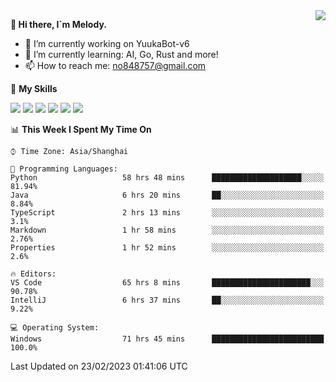 <a href="#">
  <img align="right" src="https://github-readme-stats.vercel.app/api?username=melodyyuuka&count_private=true&show_icons=true" />
</a>

**👋 Hi there, I`m Melody.**

- 🔭 I’m currently working on YuukaBot-v6
- 🌱 I’m currently learning: AI, Go, Rust and more!
- 📫 How to reach me: no848757@gmail.com

🌟 **My Skills** 

![](https://img.shields.io/badge/-Python-3e74a2?style=flat-square&logo=Python&logoColor=fff)
![](https://img.shields.io/badge/-Java-007396?style=flat-square&logo=OpenJDK&logoColor=fff)
![](https://img.shields.io/badge/-Node.js-339933?style=flat-square&logo=Node.js&logoColor=fff)
![](https://img.shields.io/badge/-Git-f05032?style=flat-square&logo=git&logoColor=fff)
![](https://img.shields.io/badge/-PostgreSQL-4169e1?style=flat-square&logo=PostgreSQL&logoColor=fff)
![](https://img.shields.io/badge/-VSCode-007acc?style=flat-square&logo=Visual-Studio-Code&logoColor=fff)


<!--START_SECTION:waka-->
📊 **This Week I Spent My Time On** 

```text
⌚︎ Time Zone: Asia/Shanghai

💬 Programming Languages: 
Python                   58 hrs 48 mins      ████████████████████░░░░░   81.94% 
Java                     6 hrs 20 mins       ██░░░░░░░░░░░░░░░░░░░░░░░   8.84% 
TypeScript               2 hrs 13 mins       ░░░░░░░░░░░░░░░░░░░░░░░░░   3.1% 
Markdown                 1 hr 58 mins        ░░░░░░░░░░░░░░░░░░░░░░░░░   2.76% 
Properties               1 hr 52 mins        ░░░░░░░░░░░░░░░░░░░░░░░░░   2.6%

🔥 Editors: 
VS Code                  65 hrs 8 mins       ██████████████████████░░░   90.78% 
IntelliJ                 6 hrs 37 mins       ██░░░░░░░░░░░░░░░░░░░░░░░   9.22%

💻 Operating System: 
Windows                  71 hrs 45 mins      █████████████████████████   100.0%

```


 Last Updated on 23/02/2023 01:41:06 UTC
<!--END_SECTION:waka-->
